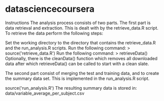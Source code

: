 # datasciencecoursera
Instructions
The analysis process consists of two parts. The first part is data retrieval and extraction. This is dealt with by the retrieve_data.R script. To retrieve the data perform the following steps:

Set the working directory to the directory that contains the retrieve_data.R and the run_analysis.R scripts.
Run the following command: > source('retrieve_data.R')
Run the following command: > retrieveData()
Optionally, there is the cleanData() function which removes all downloaded data after which retrieveData() can be called to start with a clean slate.

The second part consist of merging the test and training data, and to create the summary data set. This is implemented in the run_analysis.R script.

source('run_analysis.R')
The resulting summary data is stored in: data/variable_average_per_subject.csv
